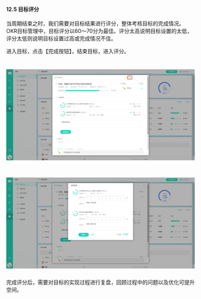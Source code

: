 #### 12.5 目标评分

当周期结束之时，我们需要对目标结果进行评分，整体考核目标的完成情况。OKR目标管理中，目标评分以60～70分为最佳。评分太高说明目标设置的太低，评分太低则说明目标设置过高或完成情况不佳。

进入目标，点击【完成按钮】，结束目标，进入评分。

# ![](/assets/12.5目标评分1.png)

# ![](/assets/12.5目标评分2.png)

完成评分后，需要对目标的实现过程进行复盘，回顾过程中的问题以及优化可提升空间。